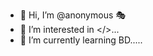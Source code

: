 - 👋 Hi, I’m @anonymous 🎭
- 👀 I’m interested in </>...
- 🌱 I’m currently learning BD.....


<!---
bd222/bd222 is a ✨ special ✨ repository because its `README.md` (this file) appears on your GitHub profile.
You can click the Preview link to take a look at your changes.
--->

